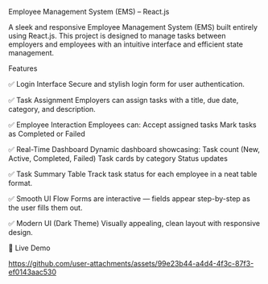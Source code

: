 Employee Management System (EMS) – React.js

A sleek and responsive Employee Management System (EMS) built entirely using React.js. This project is designed to manage tasks between employers and employees with an intuitive interface and efficient state management.

Features

✅ Login Interface
Secure and stylish login form for user authentication.

✅ Task Assignment
Employers can assign tasks with a title, due date, category, and description.

✅ Employee Interaction
Employees can:
Accept assigned tasks
Mark tasks as Completed or Failed

✅ Real-Time Dashboard
Dynamic dashboard showcasing:
Task count (New, Active, Completed, Failed)
Task cards by category
Status updates

✅ Task Summary Table
Track task status for each employee in a neat table format.

✅ Smooth UI Flow
Forms are interactive — fields appear step-by-step as the user fills them out.

✅ Modern UI (Dark Theme)
Visually appealing, clean layout with responsive design.

🔗 Live Demo

https://github.com/user-attachments/assets/99e23b44-a4d4-4f3c-87f3-ef0143aac530

